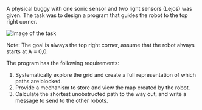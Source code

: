A physical buggy with one sonic sensor and two light sensors (Lejos) was given.
The task was to design a program that guides the robot to the top right corner.

![Image of the task](https://github.com/mofanelam/University_Projects/blob/master/Java/Buggy_Controller/Image/Task.png)

Note: The goal is always the top right corner, assume that the robot always starts at A = 0,0.

The program has the following requirements:

1. Systematically explore the grid and create a full representation of which paths are blocked.
2. Provide a mechanism to store and view the map created by the robot.
3. Calculate the shortest unobstructed path to the way out, and write a message to send to the other robots.
